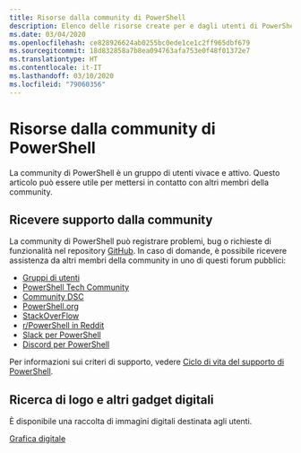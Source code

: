 ```yaml
---
title: Risorse dalla community di PowerShell
description: Elenco delle risorse create per e dagli utenti di PowerShell
ms.date: 03/04/2020
ms.openlocfilehash: ce828926624ab0255bc0ede1ce1c2ff965dbf679
ms.sourcegitcommit: 18d832858a7b8ea094763afa753e0f48f01372e7
ms.translationtype: HT
ms.contentlocale: it-IT
ms.lasthandoff: 03/10/2020
ms.locfileid: "79060356"
---
```

# <a name="powershell-community-resources"></a>Risorse dalla community di PowerShell

La community di PowerShell è un gruppo di utenti vivace e attivo. Questo articolo può essere utile per mettersi in contatto con altri membri della community.

## <a name="getting-support-from-the-community"></a>Ricevere supporto dalla community

La community di PowerShell può registrare problemi, bug o richieste di funzionalità nel repository [GitHub](https://github.com/powershell/powershell/issues). In caso di domande, è possibile ricevere assistenza da altri membri della community in uno di questi forum pubblici:

- [Gruppi di utenti](https://aka.ms/psusergroup)
- [PowerShell Tech Community](https://techcommunity.microsoft.com/t5/PowerShell/ct-p/WindowsPowerShell)
- [Community DSC](https://dsccommunity.org/)
- [PowerShell.org](https://powershell.org/)
- [StackOverFlow](https://stackoverflow.com/questions/tagged/powershell)
- [r/PowerShell in Reddit](https://www.reddit.com/r/PowerShell/)
- [Slack per PowerShell](https://join.slack.com/t/powershell/shared_invite/enQtNjk2ODE4MTkxNTY4LWJlOTU3NzBiYWFiMjM3Mzg3M2E5OGJiNGE4YjVhODVlNWNlY2I2ZWRkNGY2NjE4MThiYTg4OWI5NjA4MDM3ZjQ)
- [Discord per PowerShell](https://discord.gg/Ju25cw6)

Per informazioni sui criteri di supporto, vedere [Ciclo di vita del supporto di PowerShell](/powershell/scripting/powershell-support-lifecycle).

## <a name="looking-for-logos-and-other-digital-goodies"></a>Ricerca di logo e altri gadget digitali

È disponibile una raccolta di immagini digitali destinata agli utenti.

[Grafica digitale](https://docs.microsoft.com/powershell/scripting/community/digital-art.md)
